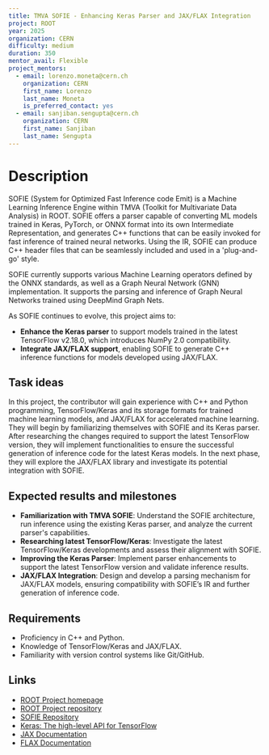 ```yaml
---
title: TMVA SOFIE - Enhancing Keras Parser and JAX/FLAX Integration
project: ROOT
year: 2025
organization: CERN
difficulty: medium
duration: 350
mentor_avail: Flexible
project_mentors:
  - email: lorenzo.moneta@cern.ch
    organization: CERN
    first_name: Lorenzo
    last_name: Moneta
    is_preferred_contact: yes
  - email: sanjiban.sengupta@cern.ch
    organization: CERN
    first_name: Sanjiban
    last_name: Sengupta
---
```


# Description
SOFIE (System for Optimized Fast Inference code Emit) is a Machine Learning Inference Engine within TMVA (Toolkit for Multivariate Data Analysis) in ROOT. SOFIE offers a parser capable of converting ML models trained in Keras, PyTorch, or ONNX format into its own Intermediate Representation, and generates C++ functions that can be easily invoked for fast inference of trained neural networks. Using the IR, SOFIE can produce C++ header files that can be seamlessly included and used in a 'plug-and-go' style.

SOFIE currently supports various Machine Learning operators defined by the ONNX standards, as well as a Graph Neural Network (GNN) implementation. It supports the parsing and inference of Graph Neural Networks trained using DeepMind Graph Nets.

As SOFIE continues to evolve, this project aims to:
* **Enhance the Keras parser** to support models trained in the latest TensorFlow v2.18.0, which introduces NumPy 2.0 compatibility.
* **Integrate JAX/FLAX support**, enabling SOFIE to generate C++ inference functions for models developed using JAX/FLAX.

## Task ideas
In this project, the contributor will gain experience with C++ and Python programming, TensorFlow/Keras and its storage formats for trained machine learning models, and JAX/FLAX for accelerated machine learning. They will begin by familiarizing themselves with SOFIE and its Keras parser. After researching the changes required to support the latest TensorFlow version, they will implement functionalities to ensure the successful generation of inference code for the latest Keras models. In the next phase, they will explore the JAX/FLAX library and investigate its potential integration with SOFIE.

## Expected results and milestones
* **Familiarization with TMVA SOFIE**: Understand the SOFIE architecture, run inference using the existing Keras parser, and analyze the current parser's capabilities.
* **Researching latest TensorFlow/Keras**: Investigate the latest TensorFlow/Keras developments and assess their alignment with SOFIE.
* **Improving the Keras Parser**: Implement parser enhancements to support the latest TensorFlow version and validate inference results.
* **JAX/FLAX Integration**: Design and develop a parsing mechanism for JAX/FLAX models, ensuring compatibility with SOFIE’s IR and further generation of inference code.

## Requirements
  * Proficiency in C++ and Python.
  * Knowledge of TensorFlow/Keras and JAX/FLAX.
  * Familiarity with version control systems like Git/GitHub.

## Links
  * [ROOT Project homepage](https://root.cern/)
  * [ROOT Project repository](https://github.com/root-project/root)
  * [SOFIE Repository](https://github.com/root-project/root/tree/master/tmva/sofie)
  * [Keras: The high-level API for TensorFlow](https://www.tensorflow.org/guide/keras)
  * [JAX Documentation](https://docs.jax.dev/en/latest/)
  * [FLAX Documentation](https://flax.readthedocs.io/en/latest/)
